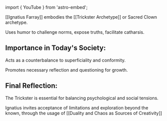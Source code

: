 import { YouTube } from 'astro-embed';

<YouTube id="https://www.youtube.com/watch?v=rLEO_aYlMZk"/>

[[Ignatius Farray]] embodies the [[Trickster Archetype]] or Sacred Clown archetype.

Uses humor to challenge norms, expose truths, facilitate catharsis.

## Importance in Today's Society:

Acts as a counterbalance to superficiality and conformity.

Promotes necessary reflection and questioning for growth.

## Final Reflection:

The Trickster is essential for balancing psychological and social tensions.

Ignatius invites acceptance of limitations and exploration beyond the known, through the usage of [[Duality and Chaos as Sources of Creativity]]
